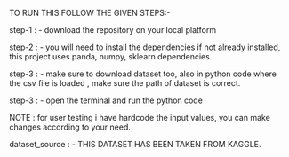 TO RUN THIS FOLLOW THE GIVEN STEPS:- 


step-1 : - download the repository on your local platform


step-2 : - you will need to install the dependencies if not already installed, this project uses panda, numpy, sklearn dependencies.


step-3 : - make sure to download dataset too, also in python code where the csv file is loaded , make sure the path of dataset is correct.


step-3 : - open the terminal and run the python code







NOTE : for user testing i have hardcode the input values, you can make changes according to your need. 







dataset_source : - THIS DATASET HAS BEEN TAKEN FROM KAGGLE.
